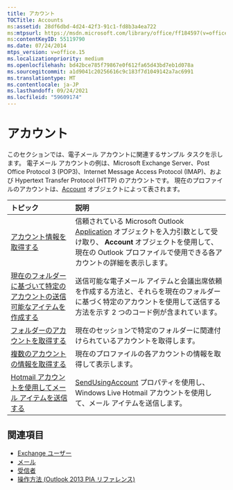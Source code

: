 ```yaml
---
title: アカウント
TOCTitle: Accounts
ms:assetid: 28df6dbd-4d24-42f3-91c1-fd8b3a4ea722
ms:mtpsurl: https://msdn.microsoft.com/library/office/ff184597(v=office.15)
ms:contentKeyID: 55119790
ms.date: 07/24/2014
mtps_version: v=office.15
ms.localizationpriority: medium
ms.openlocfilehash: bd42bce785f79867e0f612fa65d43bd7eb1d078a
ms.sourcegitcommit: a1d9041c20256616c9c183f7d1049142a7ac6991
ms.translationtype: MT
ms.contentlocale: ja-JP
ms.lasthandoff: 09/24/2021
ms.locfileid: "59609174"
---
```

# <a name="accounts"></a>アカウント 

このセクションでは、電子メール アカウントに関連するサンプル タスクを示します。 電子メール アカウントの例は、Microsoft Exchange Server、Post Office Protocol 3 (POP3)、Internet Message Access Protocol (IMAP)、および Hypertext Transfer Protocol (HTTP) のアカウントです。 現在のプロファイルのアカウントは、[Account](https://docs.microsoft.com/dotnet/api/microsoft.office.interop.outlook.account?view=outlook-pia) オブジェクトによって表されます。


|トピック|説明|
|:----|:----------|
|[アカウント情報を取得する](how-to-get-account-information.md) | 信頼されている Microsoft Outlook [Application](https://docs.microsoft.com/dotnet/api/microsoft.office.interop.outlook.application?view=outlook-pia) オブジェクトを入力引数として受け取り、 **Account** オブジェクトを使用して、現在の Outlook プロファイルで使用できる各アカウントの詳細を表示します。|
|[現在のフォルダーに基づいて特定のアカウントの送信可能なアイテムを作成する](how-to-create-a-sendable-item-for-a-specific-account-based-on-the-current-folder.md) | 送信可能な電子メール アイテムと会議出席依頼を作成する方法と、それらを現在のフォルダーに基づく特定のアカウントを使用して送信する方法を示す 2 つのコード例が含まれています。|
|[フォルダーのアカウントを取得する](how-to-get-the-account-for-a-folder.md) | 現在のセッションで特定のフォルダーに関連付けられているアカウントを取得します。|
|[複数のアカウントの情報を取得する](how-to-get-information-about-multiple-accounts.md) | 現在のプロファイルの各アカウントの情報を取得して表示します。|
|[Hotmail アカウントを使用してメール アイテムを送信する](how-to-send-a-mail-item-by-using-a-hotmail-account.md) | [SendUsingAccount](https://docs.microsoft.com/dotnet/api/microsoft.office.interop.outlook._mailitem.sendusingaccount?view=outlook-pia) プロパティを使用し、Windows Live Hotmail アカウントを使用して、メール アイテムを送信します。|

## <a name="see-also"></a>関連項目

- [Exchange ユーザー](exchange-users.md)
- [メール](mail.md)
- [受信者](recipients.md)
- [操作方法 (Outlook 2013 PIA リファレンス)](how-do-i-outlook-2013-pia-reference.md)

